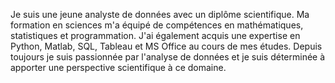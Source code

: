 Je suis une jeune analyste de données avec un diplôme scientifique.
Ma formation en sciences m'a équipé de compétences en mathématiques, statistiques et programmation. 
J'ai également acquis une expertise en Python, Matlab, SQL, Tableau et MS Office au cours de mes études. 
Depuis toujours je suis passionnée par l'analyse de données et je suis déterminée à apporter une perspective scientifique à ce domaine.
